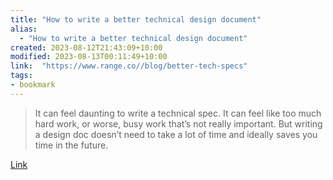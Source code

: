 ```yaml
---
title: "How to write a better technical design document"
alias:
  - "How to write a better technical design document"
created: 2023-08-12T21:43:09+10:00
modified: 2023-08-13T00:11:49+10:00
link:  "https://www.range.co//blog/better-tech-specs"
tags:
- bookmark
---
```


> It can feel daunting to write a technical spec. It can feel like too much hard work, or worse, busy work that’s not really important. But writing a design doc doesn’t need to take a lot of time and ideally saves you time in the future.

[Link](https://www.range.co//blog/better-tech-specs)